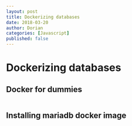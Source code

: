 ```yaml
---
layout: post
title: Dockerizing databases
date: 2018-03-20
author: Dorian 
categories: [Javascript]
published: false
---
```


# Dockerizing databases

## Docker for dummies

```console
```

## Installing mariadb docker image
